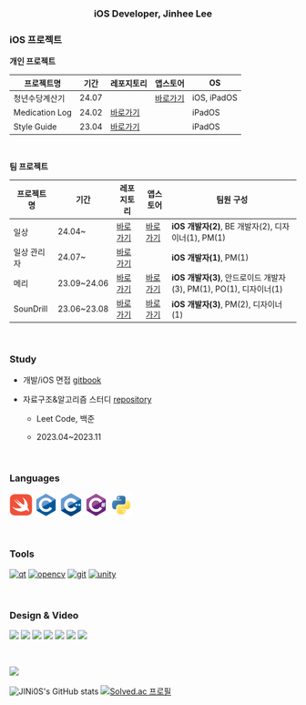 <h3 align="center">iOS Developer, Jinhee Lee</h3>
 
<h3>iOS 프로젝트</h3>

**개인 프로젝트**

| 프로젝트명 | 기간 | 레포지토리 | 앱스토어 | OS |
|--------|--------|--------|--------|--------|
| 청년수당계산기 | 24.07 |  | [바로가기](https://apps.apple.com/kr/app/%EC%B2%AD%EB%85%84%EC%88%98%EB%8B%B9-%EA%B3%84%EC%82%B0%EA%B8%B0/id6529532376) | iOS, iPadOS |
| Medication Log | 24.02 | [바로가기](https://github.com/JINi0S/SSC24_MedicationLog/tree/main) |  | iPadOS |
| Style Guide | 23.04 | [바로가기](https://github.com/JINi0S/SSC23_StyleGuide) |  | iPadOS |

&nbsp;

**팀 프로젝트**

| 프로젝트명 | 기간 | 레포지토리 | 앱스토어 | 팀원 구성 |
|--------|--------|--------|--------|--------|
| 일상 | 24.04~ | [바로가기](https://github.com/JINi0S/ILSANG-iOS) | [바로가기](https://apps.apple.com/kr/app/%EC%9D%BC%EC%83%81-%EC%9D%BC%EB%B0%98%EC%A0%81%EC%9D%B4%EC%A7%80-%EC%95%8A%EC%9D%80-%EC%83%81%EC%83%81%EC%9D%84-%ED%98%84%EC%8B%A4%EB%A1%9C/id6504427618) | **iOS 개발자(2)**, BE 개발자(2), 디자이너(1), PM(1) |
| 일상 관리자 | 24.07~ | [바로가기](https://github.com/TeamFair/meokQ-Admin-iOS) |  |  **iOS 개발자(1)**, PM(1) |
| 메리 | 23.09~24.06 | [바로가기](https://github.com/JINi0S/MacC-Team16-ABloom) | [바로가기](https://apps.apple.com/kr/app/%EB%A9%94%EB%A6%AC-mery/id6470876703) | **iOS 개발자(3)**, 안드로이드 개발자(3), PM(1), PO(1), 디자이너(1) |
| SounDrill | 23.06~23.08 | [바로가기](https://github.com/JINi0S/SounDrill) | [바로가기](https://apps.apple.com/kr/app/soundrill-%EB%85%B8%EB%9E%98-%EC%8B%A4%EB%A0%A5-%EB%B0%8F-%EB%B0%9C%EC%84%B1-%ED%96%A5%EC%83%81-%EA%B2%8C%EC%9E%84/id6463220191) | **iOS 개발자(3)**, PM(2), 디자이너(1) |


&nbsp;
 
<h3>Study</h3>

- 개발/iOS 면접  <a href="https://jinios.gitbook.io/interview/">gitbook</a>

- 자료구조&알고리즘 스터디  <a href="https://github.com/Swift-AlgorithmStudy/GaBoJaGo">repository</a>

   - Leet Code, 백준

   - 2023.04~2023.11
   
&nbsp;

<h3>Languages</h3>
<p align="left"> 
  <a href="https://developer.apple.com/swift/" target="_blank" rel="noreferrer"> 
    <img src="https://raw.githubusercontent.com/devicons/devicon/master/icons/swift/swift-original.svg" alt="swift" width="40" height="40"/></a> 
  <a href="https://www.cprogramming.com/" target="_blank" rel="noreferrer"> 
    <img src="https://raw.githubusercontent.com/devicons/devicon/master/icons/c/c-original.svg" alt="c" width="40" height="40"/></a> 
  <a href="https://www.w3schools.com/cpp/" target="_blank" rel="noreferrer"> 
    <img src="https://raw.githubusercontent.com/devicons/devicon/master/icons/cplusplus/cplusplus-original.svg" alt="cplusplus" width="40" height="40"/></a> 
  <a href="https://www.w3schools.com/cs/" target="_blank" rel="noreferrer"> 
    <img src="https://raw.githubusercontent.com/devicons/devicon/master/icons/csharp/csharp-original.svg" alt="csharp" width="40" height="40"/></a> 
  <a href="https://www.python.org" target="_blank" rel="noreferrer"> 
    <img src="https://raw.githubusercontent.com/devicons/devicon/master/icons/python/python-original.svg" alt="python" width="40" height="40"/></a>
</p>

&nbsp;
  
<h3>Tools</h3>
  <a href="https://www.qt.io/" rel="noreferrer">
    <img src="https://upload.wikimedia.org/wikipedia/commons/0/0b/Qt_logo_2016.svg" alt="qt" width="40" height="40"/></a> 
  <a href="https://opencv.org/" target="_blank" rel="noreferrer">
    <img src="https://www.vectorlogo.zone/logos/opencv/opencv-icon.svg" alt="opencv" width="40" height="40"/></a> 
  <!-- <a href="https://firebase.google.com/" target="_blank" rel="noreferrer"> 
    <img src="https://www.vectorlogo.zone/logos/firebase/firebase-icon.svg" alt="firebase" width="40" height="40"/></a>  -->
  <a href="https://git-scm.com/" target="_blank" rel="noreferrer">
    <img src="https://www.vectorlogo.zone/logos/git-scm/git-scm-icon.svg" alt="git" width="40" height="40"/></a> 
  <a href="https://unity.com/" target="_blank" rel="noreferrer"> 
    <img src="https://www.vectorlogo.zone/logos/unity3d/unity3d-icon.svg" alt="unity" width="40" height="40"/></a> 

&nbsp;

### Design & Video
<img src="https://img.shields.io/badge/figma-F24E1E?style=flat&logo=figma&logoColor=white"/> <img src="https://img.shields.io/badge/adobephotoshop-31A8FF?style=flat&logo=adobephotoshop&logoColor=white"/> <img src="https://img.shields.io/badge/adobeillustrator-FF9A00?style=flat&logo=adobeillustrator&logoColor=white"/> <img src="https://img.shields.io/badge/autodeskmaya-37A5CC?style=flat&logo=autodeskmaya&logoColor=white"/> <img src="https://img.shields.io/badge/adobeaftereffects-9999FF?style=flat&logo=adobeaftereffects&logoColor=white"/> <img src="https://img.shields.io/badge/adobepremierepro-9999FF?style=flat&logo=adobepremierepro&logoColor=white"/> <img src="https://img.shields.io/badge/adobeaudition-9999FF?style=flat&logo=adobeaudition&logoColor=white"/>

&nbsp;

<!--<sub> <a href="https://jinios.tistory.com/" target="_blank"><img alt="Tistory" src ="https://img.shields.io/badge/Tistory-FFFFFF?&style=for-the-badge&logo=Tistory&logoColor=black"/></a></sub> -->
<a href="https://www.linkedin.com/in/leejinhee990921/"><img src="https://img.shields.io/badge/LinkedIn-0A66C2?style=flat-square&logo=linkedin&logoColor=white"/></a>  
<!--<img src = "https://hits.seeyoufarm.com/api/count/incr/badge.svg?url=https%3A%2F%2Fgithub.com%2FJINi0S%2Fhit-counter&count_bg=%234F6CCB&title_bg=%23474747&icon=&icon_color=%23E7E7E7&title=방문자수&edge_flat=false"/> -->

![JINi0S's GitHub stats](https://github-readme-stats.vercel.app/api?username=JINi0S&show_icons=true&theme=tokyonight)
[![Solved.ac 프로필](http://mazassumnida.wtf/api/generate_badge?boj=wlsgml8847)](https://solved.ac/wlsgml8847)

